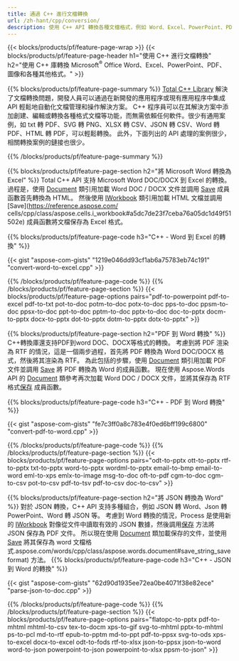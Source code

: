 ```yaml
---
title: 通過 C++ 進行文檔轉換 
url: /zh-hant/cpp/conversion/
description: 使用 C++ API 轉換各種文檔格式，例如 Word、Excel、PowerPoint、PDF、JSON、圖像等。 
---
```


{{< blocks/products/pf/feature-page-wrap >}}
{{< blocks/products/pf/feature-page-header h1="使用 C++ 進行文檔轉換" h2="使用 C++ 庫轉換 Microsoft<sup>&reg;</sup> Office Word、Excel、PowerPoint、PDF、圖像和各種其他格式。" >}}

{{% blocks/products/pf/feature-page-summary %}}
[Total C++ Library](https://products.aspose.com/total/cpp/) 解決了文檔轉換問題，開發人員可以通過在新開發的應用程序或現有應用程序中集成 API 輕鬆地自動化文檔管理和操作解決方案。 C++ 程序員可以在其解決方案中添加創建、編輯或轉換各種格式文檔等功能，而無需依賴任何軟件。很少有通用案例，如 txt 轉 PDF、SVG 轉 PNG、XLSX 轉 CSV、JSON 轉 CSV、Word 轉 PDF、HTML 轉 PDF，可以輕鬆轉換。 此外，下面列出的 API 處理的案例很少，相關轉換案例的鏈接也很少。 

{{% /blocks/products/pf/feature-page-summary  %}}

{{% blocks/products/pf/feature-page-section  h2="將 Microsoft Word 轉換為 Excel" %}}
Total C++ API 支持 Microsoft Word DOC/DOCX 到 Excel 的轉換。  過程是，使用 [Document](https://reference.aspose.com/words/cpp/class/aspose.words.document) 類引用加載 Word DOC / DOCX 文件並調用 [Save](https://reference.aspose.com/words/cpp/class/aspose.words.document#save_string_saveformat) 成員函數首先轉換為 HTML。 然後使用 [IWorkbook](https://reference.aspose.com/cells/cpp/class/aspose.cells.i_workbook) 類引用加載 HTML 文檔並調用 [Save](https://reference.aspose.com/ cells/cpp/class/aspose.cells.i_workbook#a5dc7de23f7ceba76a05dc1d49f51502e) 成員函數將文檔保存為 Excel 格式。 

{{% blocks/products/pf/feature-page-code h3="C++ - Word 到 Excel 的轉換" %}}

{{< gist "aspose-com-gists" "1219e046dd93cf1ab6a75783eb74c191" "convert-word-to-excel.cpp" >}}

{{% /blocks/products/pf/feature-page-code  %}}
{{% /blocks/products/pf/feature-page-section %}}
{{< blocks/products/pf/feature-page-options pairs="pdf-to-powerpoint pdf-to-excel pdf-to-txt pot-to-doc potm-to-doc potx-to-doc pps-to-doc ppsm-to-doc ppsx-to-doc ppt-to-doc pptm-to-doc pptx-to-doc doc-to-pptx docm-to-pptx docx-to-pptx dot-to-pptx dotm-to-pptx dotx-to-pptx" >}}

{{% blocks/products/pf/feature-page-section  h2="PDF 到 Word 轉換" %}}
C++轉換庫還支持PDF到word DOC、DOCX等格式的轉換。 考慮到將 PDF 渲染為 RTF 的情況，這是一個兩步過程，首先將 PDF 轉換為 Word DOC/DOCX 格式，然後將其渲染為 RTF。 為此包括的步驟，使用 [Document](https://reference.aspose.com/pdf/cpp/class/aspose.pdf.document) 類引用加載 PDF 文件並調用 [Save](https://reference.aspose.com/pdf/cpp/class/aspose.pdf.document#adb8061c585440fde49c1263e68837f01) 將 PDF 轉換為 Word 的成員函數。 現在使用 Aspose.Words API 的 [Document](https://reference.aspose.com/words/cpp/class/aspose.words.document) 類參考再次加載 Word DOC / DOCX 文件，並將其保存為 RTF 格式[保存](https://reference.aspose.com/words/cpp/class/aspose.words.document#save_stream_saveformat) 成員函數。

{{% blocks/products/pf/feature-page-code h3="C++ - PDF 到 Word 轉換" %}}

{{< gist "aspose-com-gists" "fe7c3ff0a8c783e4f0ed6bff199c6800" "convert-pdf-to-word.cpp" >}}

{{% /blocks/products/pf/feature-page-code  %}}
{{% /blocks/products/pf/feature-page-section %}}
{{< blocks/products/pf/feature-page-options pairs="odt-to-pptx ott-to-pptx rtf-to-pptx txt-to-pptx word-to-pptx wordml-to-pptx email-to-bmp email-to-word eml-to-xps emlx-to-image msg-to-doc oft-to-pdf cgm-to-doc cgm-to-csv pot-to-csv pdf-to-tsv pdf-to-csv doc-to-csv" >}}

{{% blocks/products/pf/feature-page-section  h2="將 JSON 轉換為 Word" %}}
對於 JSON 轉換，C++ API 支持多種組合，例如 JSON 轉 Word、Json 轉 PowerPoint、Word 轉 JSON 等。 考慮到 Word 轉換的情況，Process 是使用新的 [IWorkbook](https://reference.aspose.com/cells/cpp/class/aspose.cells.i_workbook) 對像從文件中讀取有效的 JSON 數據，然後調用[保存](https://reference.aspose.com/cells/cpp/class/aspose.cells.i_workbook#a9460f52a2dec8f4bf623a4905167d997) 方法將 JSON 保存為 PDF 文件。 所以現在使用 [Document](https://reference.aspose.com/words/cpp/class/aspose.words.document) 類加載保存的文件，並使用 [Save](https://reference) 將其保存為 word 文檔格式.aspose.com/words/cpp/class/aspose.words.document#save_string_saveformat) 方法。
{{% blocks/products/pf/feature-page-code h3="C++ - JSON 到 Word 的轉換" %}}

{{< gist "aspose-com-gists" "62d90d1935ee72ea0be4071f38e82ece" "parse-json-to-doc.cpp" >}}


{{% /blocks/products/pf/feature-page-code  %}}
{{% /blocks/products/pf/feature-page-section %}}
{{< blocks/products/pf/feature-page-options pairs="flatopc-to-pptx pdf-to-mhtml mhtml-to-csv tex-to-docm xps-to-gif svg-to-mhtml pptx-to-mhtml ps-to-pcl md-to-rtf epub-to-pptm md-to-ppt pdf-to-ppsx svg-to-ods xps-to-excel docx-to-excel odt-to-fods rtf-to-xlsx json-to-ppsx json-to-word word-to-json powerpoint-to-json powerpoint-to-xlsx ppsm-to-json" >}}